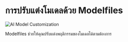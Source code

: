 # การปรับแต่งโมเดลด้วย Modelfiles

![AI Model Customization](https://www.google.com/search?q=AI+model+customization+diagram&tbm=isch)

Modelfiles ช่วยให้คุณปรับแต่งพฤติกรรมของโมเดลได้ตามต้องการ

